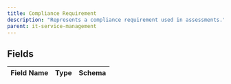 ```yaml
---
title: Compliance Requirement
description: "Represents a compliance requirement used in assessments."
parent: it-service-management
---
```


## Fields

| Field Name | Type | Schema |
|------------|------|--------|



